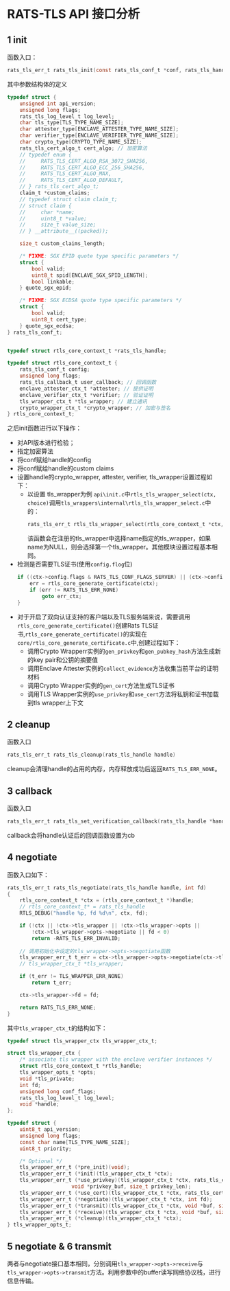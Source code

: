 # RATS-TLS API 接口分析
## 1 init
函数入口：
```C
rats_tls_err_t rats_tls_init(const rats_tls_conf_t *conf, rats_tls_handle *handle)
```
其中参数结构体的定义
```C
typedef struct {
	unsigned int api_version;
	unsigned long flags;
	rats_tls_log_level_t log_level; 
	char tls_type[TLS_TYPE_NAME_SIZE];
	char attester_type[ENCLAVE_ATTESTER_TYPE_NAME_SIZE];
	char verifier_type[ENCLAVE_VERIFIER_TYPE_NAME_SIZE];
	char crypto_type[CRYPTO_TYPE_NAME_SIZE];
	rats_tls_cert_algo_t cert_algo; // 加密算法
    // typedef enum {
    //     RATS_TLS_CERT_ALGO_RSA_3072_SHA256,
    //     RATS_TLS_CERT_ALGO_ECC_256_SHA256,
    //     RATS_TLS_CERT_ALGO_MAX,
    //     RATS_TLS_CERT_ALGO_DEFAULT,
    // } rats_tls_cert_algo_t;
	claim_t *custom_claims;
    // typedef struct claim claim_t;
    // struct claim {
    //     char *name;
    //     uint8_t *value;
    //     size_t value_size;
    // } __attribute__((packed));

	size_t custom_claims_length;

	/* FIXME: SGX EPID quote type specific parameters */
	struct {
		bool valid;
		uint8_t spid[ENCLAVE_SGX_SPID_LENGTH];
		bool linkable;
	} quote_sgx_epid;

	/* FIXME: SGX ECDSA quote type specific parameters */
	struct {
		bool valid;
		uint8_t cert_type;
	} quote_sgx_ecdsa;
} rats_tls_conf_t;


typedef struct rtls_core_context_t *rats_tls_handle;

typedef struct rtls_core_context_t {
	rats_tls_conf_t config;
	unsigned long flags;
	rats_tls_callback_t user_callback; // 回调函数
	enclave_attester_ctx_t *attester; // 提供证明
	enclave_verifier_ctx_t *verifier; // 验证证明
	tls_wrapper_ctx_t *tls_wrapper; // 建立通讯
	crypto_wrapper_ctx_t *crypto_wrapper; // 加密与签名
} rtls_core_context_t;
```
之后init函数进行以下操作：
+ 对API版本进行检验；
+ 指定加密算法
+ 将conf赋给handle的config
+ 将conf赋给handle的custom claims
+  设置handle的crypto_wrapper, attester, verifier, tls_wrapper设置过程如下：
    - 以设置 tls_wrapper为例
		`api\init.c`中`rtls_tls_wrapper_select(ctx, choice)`调用`tls_wrappers\internal\rtls_tls_wrapper_select.c`中的：
		```C
		rats_tls_err_t rtls_tls_wrapper_select(rtls_core_context_t *ctx, const char *name)
		```
		该函数会在注册的tls_wrapper中选择name指定的tls_wrapper，如果name为NULL，则会选择第一个tls_wrapper。其他模块设置过程基本相同。
+ 检测是否需要TLS证书(使用`config.flog`位)
	```C
	if ((ctx->config.flags & RATS_TLS_CONF_FLAGS_SERVER) || (ctx->config.flags & RATS_TLS_CONF_FLAGS_MUTUAL)) {
		err = rtls_core_generate_certificate(ctx);
		if (err != RATS_TLS_ERR_NONE)
			goto err_ctx;
	}
	```
- 对于开启了双向认证支持的客户端以及TLS服务端来说，需要调用`rtls_core_generate_certificate()`创建Rats TLS证书,`rtls_core_generate_certificate()`的实现在`core/rtls_core_generate_certificate.c`中,创建过程如下：
  - 调用Crypto Wrapperr实例的`gen_privkey`和`gen_pubkey_hash`方法生成新的key pair和公钥的摘要值
  - 调用Enclave Attester实例的`collect_evidence`方法收集当前平台的证明材料
  - 调用Crypto Wrapper实例的`gen_cert`方法生成TLS证书
  - 调用TLS Wrapper实例的`use_privkey`和`use_cert`方法将私钥和证书加载到tls wrapper上下文



## 2 cleanup
函数入口
```C
rats_tls_err_t rats_tls_cleanup(rats_tls_handle handle)
```
cleanup会清理handle的占用的内存，内存释放成功后返回`RATS_TLS_ERR_NONE`。

## 3 callback
函数入口
```C
rats_tls_err_t rats_tls_set_verification_callback(rats_tls_handle *handle, rats_tls_callback_t cb)
```
callback会将handle认证后的回调函数设置为cb

## 4 negotiate
函数入口如下：
```C
rats_tls_err_t rats_tls_negotiate(rats_tls_handle handle, int fd)
{
	rtls_core_context_t *ctx = (rtls_core_context_t *)handle;
	// rtls_core_context_t* = rats_tls_handle
	RTLS_DEBUG("handle %p, fd %d\n", ctx, fd);

	if (!ctx || !ctx->tls_wrapper || !ctx->tls_wrapper->opts ||
	    !ctx->tls_wrapper->opts->negotiate || fd < 0)
		return -RATS_TLS_ERR_INVALID;
	
	// 调用初始化中设定的tls_wrapper->opts->negotiate函数
	tls_wrapper_err_t t_err = ctx->tls_wrapper->opts->negotiate(ctx->tls_wrapper, fd);
	// tls_wrapper_ctx_t *tls_wrapper;

	if (t_err != TLS_WRAPPER_ERR_NONE)
		return t_err;

	ctx->tls_wrapper->fd = fd;

	return RATS_TLS_ERR_NONE;
}
```
其中`tls_wrapper_ctx_t`的结构如下：
```C
typedef struct tls_wrapper_ctx tls_wrapper_ctx_t;

struct tls_wrapper_ctx {
	/* associate tls wrapper with the enclave verifier instances */
	struct rtls_core_context_t *rtls_handle;
	tls_wrapper_opts_t *opts;
	void *tls_private;
	int fd;
	unsigned long conf_flags;
	rats_tls_log_level_t log_level;
	void *handle;
};

typedef struct {
	uint8_t api_version;
	unsigned long flags;
	const char name[TLS_TYPE_NAME_SIZE];
	uint8_t priority;

	/* Optional */
	tls_wrapper_err_t (*pre_init)(void);
	tls_wrapper_err_t (*init)(tls_wrapper_ctx_t *ctx);
	tls_wrapper_err_t (*use_privkey)(tls_wrapper_ctx_t *ctx, rats_tls_cert_algo_t algo,
					 void *privkey_buf, size_t privkey_len);
	tls_wrapper_err_t (*use_cert)(tls_wrapper_ctx_t *ctx, rats_tls_cert_info_t *cert_info);
	tls_wrapper_err_t (*negotiate)(tls_wrapper_ctx_t *ctx, int fd);
	tls_wrapper_err_t (*transmit)(tls_wrapper_ctx_t *ctx, void *buf, size_t *buf_size);
	tls_wrapper_err_t (*receive)(tls_wrapper_ctx_t *ctx, void *buf, size_t *buf_size);
	tls_wrapper_err_t (*cleanup)(tls_wrapper_ctx_t *ctx);
} tls_wrapper_opts_t;
```

## 5 negotiate & 6 transmit
两者与negotiate接口基本相同，分别调用`tls_wrapper->opts->receive`与`tls_wrapper->opts->transmit`方法。利用参数中的buffer读写网络协议栈，进行信息传输。